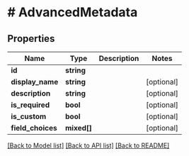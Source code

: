 # # AdvancedMetadata

## Properties

Name | Type | Description | Notes
------------ | ------------- | ------------- | -------------
**id** | **string** |  |
**display_name** | **string** |  | [optional]
**description** | **string** |  | [optional]
**is_required** | **bool** |  | [optional]
**is_custom** | **bool** |  | [optional]
**field_choices** | **mixed[]** |  | [optional]

[[Back to Model list]](../../README.md#models) [[Back to API list]](../../README.md#endpoints) [[Back to README]](../../README.md)
